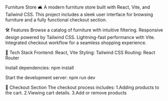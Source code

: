 Furniture Store 🛋️
A modern furniture store built with React, Vite, and Tailwind CSS. This project includes a sleek user interface for browsing furniture and a fully functional checkout section.

🛠️ Features
Browse a catalog of furniture with intuitive filtering.
Responsive design powered by Tailwind CSS.
Lightning-fast performance with Vite.
Integrated checkout workflow for a seamless shopping experience.

🚀 Tech Stack
Frontend: React, Vite
Styling: Tailwind CSS
Routing: React Router

Install dependencies:
npm install

Start the development server:
npm run dev

🛒 Checkout Section
The checkout process includes:
    1.Adding products to the cart.
    2.Viewing cart details.
    3.Add or remove products
